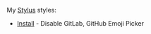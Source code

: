 My [Stylus](https://github.com/openstyles/stylus) styles:

- [Install](https://github.com/stephane-klein/dotfiles/raw/refs/heads/main/userstyles/disable-gitlab-github-discourse-emoji-picker.user.css) - Disable GitLab, GitHub Emoji Picker
